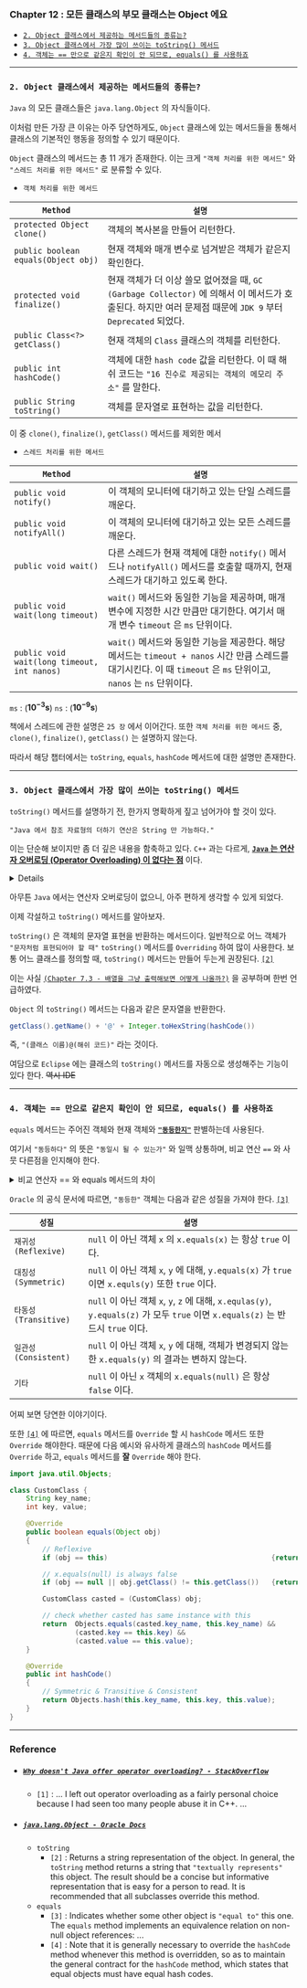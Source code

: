 
### Chapter 12 : 모든 클래스의 부모 클래스는 Object 에요

- [`2. Object 클래스에서 제공하는 메서드들의 종류는?`](#2-object-클래스에서-제공하는-메서드들의-종류는)
- [`3. Object 클래스에서 가장 많이 쓰이는 toString() 메서드`](#3-object-클래스에서-가장-많이-쓰이는-tostring-메서드)
- [`4. 객체는 == 만으로 같은지 확인이 안 되므로, equals() 를 사용하죠`](#4-객체는--만으로-같은지-확인이-안-되므로-equals-를-사용하죠)

---

### `2. Object 클래스에서 제공하는 메서드들의 종류는?`

`Java` 의 모든 클래스들은 `java.lang.Object` 의 자식들이다. 

이처럼 만든 가장 큰 이유는 아주 당연하게도, `Object` 클래스에 있는 메서드들을 통해서 클래스의 기본적인 행동을 정의할 수 있기 때문이다.

`Object` 클래스의 메서드는 총 11 개가 존재한다. 이는 크게 `"객체 처리를 위한 메서드"` 와 `"스레드 처리를 위한 메서드"` 로 분류할 수 있다.

- `객체 처리를 위한 메서드`

|`Method`|`설명`|
|---|---|
|`protected Object clone()`|객체의 복사본을 만들어 리턴한다.|
|`public boolean equals(Object obj)`|현재 객체와 매개 변수로 넘겨받은 객체가 같은지 확인한다.|
|`protected void finalize()`|현재 객체가 더 이상 쓸모 없어졌을 때, `GC` `(Garbage Collector)` 에 의해서 이 메서드가 호출된다. 하지만 여러 문제점 때문에 `JDK 9` 부터 `Deprecated` 되었다.|
|`public Class<?> getClass()`|현재 객체의 `Class` 클래스의 객체를 리턴한다.|
|`public int hashCode()`|객체에 대한 `hash code` 값을 리턴한다. 이 때 해쉬 코드는 `"16 진수로 제공되는 객체의 메모리 주소"` 를 말한다.|
|`public String toString()`|객체를 문자열로 표현하는 값을 리턴한다.|

이 중 `clone()`, `finalize()`, `getClass()` 메서드를 제외한 메서


- `스레드 처리를 위한 메서드`

|`Method`|`설명`|
|---|---|
|`public void notify()`|이 객체의 모니터에 대기하고 있는 단일 스레드를 깨운다.|
|`public void notifyAll()`|이 객체의 모니터에 대기하고 있는 모든 스레드를 깨운다.|
|`public void wait()`|다른 스레드가 현재 객체에 대한 `notify()` 메서드나 `notifyAll()` 메서드를 호출할 때까지, 현재 스레드가 대기하고 있도록 한다.|
|`public void wait(long timeout)`|`wait()` 메서드와 동일한 기능을 제공하며, 매개 변수에 지정한 시간 만큼만 대기한다. 여기서 매개 변수 `timeout` 은 `ms` 단위이다.|
|`public void wait(long timeout, int nanos)`|`wait()` 메서드와 동일한 기능을 제공한다. 해당 메서드는 `timeout + nanos` 시간 만큼 스레드를 대기시킨다. 이 때 `timeout` 은 `ms` 단위이고, `nanos` 는 `ns` 단위이다.|

`ms` : ($\mathbf{10^{-3}s}$)
`ns` : ($\mathbf{10^{-9}s}$)

책에서 스레드에 관한 설명은 `25 장` 에서 이어간다. 
또한 `객체 처리를 위한 메서드` 중, `clone()`, `finalize()`, `getClass()` 는 설명하지 않는다.

따라서 해당 챕터에서는 `toString`, `equals`, `hashCode` 메서드에 대한 설명만 존재한다.

---

### `3. Object 클래스에서 가장 많이 쓰이는 toString() 메서드`

`toString()` 메서드를 설명하기 전, 한가지 명확하게 짚고 넘어가야 할 것이 있다.

`"Java 에서 참조 자료형의 더하기 연산은 String 만 가능하다."`

이는 단순해 보이지만 좀 더 깊은 내용을 함축하고 있다. `C++` 과는 다르게, <ins>**`Java` 는 연산자 오버로딩 (Operator Overloading) 이 없다는 점**</ins> 이다.

<details><summary>Details</summary><p>

나는 `C++` 로 객체지향 언어를 처음 배워서, 모든 객체 지향 언어에는 연산자 오버로딩이 있을 줄 알았다. 그래서 `Java` 를 시작할 때에도 당연히 있을 줄 알았는데 지금 보니 아니라고 한다. 

그럼 왜 `Java` 에는 연산자 오버로딩이 없는 걸까? 재미있게도 `Java` 를 최초로 만든 `James Arthur Gosling` 가 `"개인적인 이유"` 로 그냥 안넣었다 한다. [`[1]`](#why-doesnt-java-offer-operator-overloading---stackoverflow)

</p></details>

아무튼 `Java` 에서는 연산자 오버로딩이 없으니, 아주 편하게 생각할 수 있게 되었다.

이제 각설하고 `toString()` 메서드를 알아보자.

`toString()` 은 객체의 문자열 표현을 반환하는 메서드이다. 일반적으로 어느 객체가 `"문자처럼 표현되어야 할 때"` `toString()` 메서드를 `Overriding` 하여 많이 사용한다. 보통 어느 클래스를 정의할 때, `toString()` 메서드는 만들어 두는게 권장된다. [`[2]`]()

이는 사실 [`(Chapter 7.3 - 배열을 그냥 출력해보면 어떻게 나올까?)`](../ch_07/section_01_03.md#3-배열을-그냥-출력해보면-어떻게-나올까) 을 공부하며 한번 언급하였다.

`Object` 의 `toString()` 메서드는 다음과 같은 문자열을 반환한다.

```java
getClass().getName() + '@' + Integer.toHexString(hashCode())
```

즉, `"(클래스 이름)@(해쉬 코드)"` 라는 것이다.

여담으로 `Eclipse` 에는 클래스의 `toString()` 메서드를 자동으로 생성해주는 기능이 있다 한다. ~~역시 IDE~~

---

### `4. 객체는 == 만으로 같은지 확인이 안 되므로, equals() 를 사용하죠`

`equals` 메서드는 주어진 객체와 현재 객체와 <ins>**`"동등한지"`**</ins> 판별하는데 사용된다.

여기서 `"동등하다"` 의 뜻은 `"동일시 될 수 있는가"` 와 일맥 상통하며, 비교 연산 `==` 와 사뭇 다른점을 인지해야 한다.

<details><summary>비교 연산자 == 와 equals 메서드의 차이</summary><p>

---

이에 대한 예시를 보자.

```java
void print_obj(Object obj)
{
    System.out.println(
        obj.getClass().getName() + 
        "\t" + String.format("0x%8x", obj.hashCode()) + 
        "\t" + String.format("0x%8x", System.identityHashCode(obj))
    );
}

String str_lit1 = "some string";
String str_lit2 = "some string";
String str_ins1 = new String("some string");
String str_ins2 = new String("some string");

System.out.println("class\t\t\thashCode\tidentityHashCode");
print_obj(str_lit1);
print_obj(str_lit2);
print_obj(str_ins1);
print_obj(str_ins2);
```
```
class                   hashCode        identityHashCode
java.lang.String        0x532b18bd      0x251a69d7
java.lang.String        0x532b18bd      0x251a69d7
java.lang.String        0x532b18bd      0x5c647e05
java.lang.String        0x532b18bd      0x33909752
```

위 코드는 각 객체에 대한 `hashCode` 와 `System.identityHashCode` 를 나타내고 있다. 

**대체로** `hashCode` 는 `"주어진 객체가 동일시 될 수 있는지"` 를 판별할 때 사용되고, `System.identityHashCode` 는 `"주어진 객체가 같은 메모리 공간에 있는지"` 즉, `"정말 동일한 객체인지"` 판별하는데 사용된다.

`(애초에 System.identityHashCode 는 객체의 메모리 주소에 기반한 hashCode 를 생성해 반환한다)`

비교연산자 `==` 를 이용할 경우, 객체의 메모리 공간이 동일한지 판단한다. 때문에 `obj1 == obj2` 판별식은, `identityHashCode(obj1) == identityHashCode(obj2)` 와 동일하며, 다음처럼 확인할 수 있다.

```java
System.out.println(str_lit1 == str_lit2);
System.out.println(
    System.identityHashCode(str_lit1) 
    == System.identityHashCode(str_lit1)
);
System.out.println(str_ins1 == str_ins2);
System.out.println(
    System.identityHashCode(str_ins1) 
    == System.identityHashCode(str_ins2)
);
```
```
true
true
false
false
```

`str_lit1` 과 `str_lit2` 는 동일한 `literal string` 을 가르키고 있으므로, 두 객체는 동일한 메모리 공간에 존재한다. 때문에 `str_lit1 == str_lit2` 는 `true` 이다.

반면 `str_ins1` 과 `str_ins2` 는 `new` 키워드를 이용해 생성했으므로, 서로 다른 `heap` 메모리 공간에 존재한다. 따라서 `str_ins1 == str_ins2` 는 `false` 이다.

---

반면 `equals` 메서드는 `"주어진 객체가 동일시 될 수 있는지"` 즉, 두 객체의 내용이 같은지 확인하는데 자주 사용된다.

이는 **대체로** 각 객체의 `hashCode` 를 비교함으로서 이뤄진다.
- 이처럼 말할 수 있는 이유는 `Oracle Docs` 에 다음과 같은 설명이 있기 때문이다. [`[4]`](#javalangobject---oracle-docs)
- `"equals 메서드를 Override 할 시, hashCode 메서드 또한 Override 해야 합니다. 이는 "equal" 한 객체는 반드시 같은 hashCode 를 갖는다는 일반 조항을 유지하기 위함입니다."`

그래서 엄밀히 말하면 `"equals 한 객체는 동일한 hashCode"` 를 갖지만, `"동일한 hashCode 를 갖는다고 equal 한 객체는 아니다"` 라고 말해야한다.

```java
System.out.println(str_ins1.equals(str_ins2));
System.out.println(
    str_ins1.hashCode() == str_ins2.hashCode()
);
```
```
true
true
```

`str_ins1` 과 `str_ins2` 는 `equal` 하다. 따라서 `str_ins1` 과 `str_ins2` 는 같은 `hashCode` 를 가진다.

---

</p></details>


`Oracle` 의 공식 문서에 따르면, `"동등한"` 객체는 다음과 같은 성질을 가져야 한다. [`[3]`](#javalangobject---oracle-docs)

|`성질`|`설명`|
|---|---|
|`재귀성` `(Reflexive)`|`null` 이 아닌 객체 `x` 의 `x.equals(x)` 는 항상 `true` 이다.|
|`대칭성` `(Symmetric)`|`null` 이 아닌 객체 `x`, `y` 에 대해, `y.equals(x)` 가 `true` 이면 `x.equls(y)` 또한 `true` 이다.|
|`타동성` `(Transitive)`|`null` 이 아닌 객체 `x`, `y`, `z` 에 대해, `x.equlas(y)`, `y.equals(z)` 가 모두 `true` 이면 `x.equals(z)` 는 반드시 `true` 이다.|
|`일관성` `(Consistent)`|`null` 이 아닌 객체 `x`, `y` 에 대해, 객체가 변경되지 않는 한 `x.equals(y)` 의 결과는 변하지 않는다.|
|`기타`|`null` 이 아닌 `x` 객체의 `x.equals(null)` 은 항상 `false` 이다.|

어찌 보면 당연한 이야기이다.

또한 [`[4]`](#4-객체는--만으로-같은지-확인이-안-되므로-equals-를-사용하죠) 에 따르면, `equals` 메서드를 `Override` 할 시 `hashCode` 메서드 또한 `Override` 해야한다. 때문에 다음 예시와 유사하게 클래스의 `hashCode` 메서드를 `Override` 하고, `equals` 메서드를 **잘** `Override` 해야 한다.

```java
import java.util.Objects;

class CustomClass {
    String key_name;
    int key, value;

    @Override
    public boolean equals(Object obj)
    {
        // Reflexive
        if (obj == this)                                        {return true;}

        // x.equals(null) is always false
        if (obj == null || obj.getClass() != this.getClass())   {return false;}

        CustomClass casted = (CustomClass) obj;

        // check whether casted has same instance with this
        return  Objects.equals(casted.key_name, this.key_name) && 
                (casted.key == this.key) && 
                (casted.value == this.value);
    }

    @Override
    public int hashCode()
    {
        // Symmetric & Transitive & Consistent
        return Objects.hash(this.key_name, this.key, this.value);
    }
}
```


---

### Reference

- ##### [`Why doesn't Java offer operator overloading? - StackOverflow`](https://stackoverflow.com/questions/77718/why-doesnt-java-offer-operator-overloading)
    - `[1]` : ... I left out operator overloading as a fairly personal choice because I had seen too many people abuse it in C++. ...

- ##### [`java.lang.Object - Oracle Docs`](https://docs.oracle.com/javase/8/docs/api/java/lang/Object.html)
    - `toString` 
        - `[2]` : Returns a string representation of the object. In general, the `toString` method returns a string that `"textually represents"` this object. The result should be a concise but informative representation that is easy for a person to read. It is recommended that all subclasses override this method.
    - `equals`
        - `[3]` : Indicates whether some other object is `"equal to"` this one. The `equals` method implements an equivalence relation on non-null object references: ... 
        - `[4]` : Note that it is generally necessary to override the `hashCode` method whenever this method is overridden, so as to maintain the general contract for the `hashCode` method, which states that equal objects must have equal hash codes.

